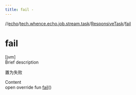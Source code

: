 ```yaml
---
title: fail -
---
```

//[echo](../../index.md)/[tech.whence.echo.job.stream.task](../index.md)/[ResponsiveTask](index.md)/[fail](fail.md)



# fail  
[jvm]  
Brief description  


置为失败

  
Content  
open override fun [fail](fail.md)()  



